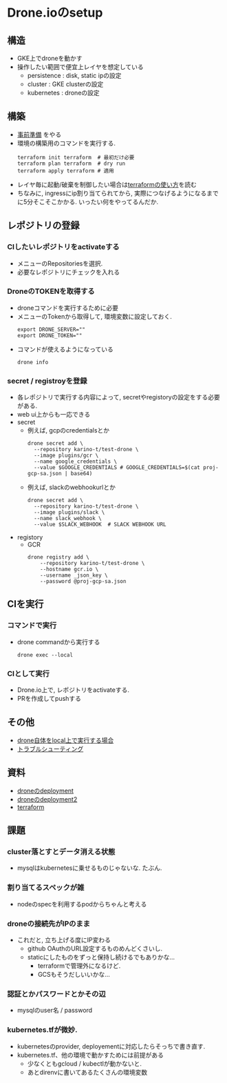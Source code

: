 # Drone.ioのsetup
## 構造
+ GKE上でdroneを動かす
+ 操作したい範囲で便宜上レイヤを想定している
  + persistence : disk, static ipの設定
  + cluster     : GKE clusterの設定
  + kubernetes  : droneの設定

## 構築
+ [事前準備](docs/init.md) をやる
+ 環境の構築用のコマンドを実行する.
  ```
  terraform init terraform  # 最初だけ必要
  terraform plan terraform  # dry run
  terraform apply terraform # 適用
  ```
+ レイヤ毎に起動/破棄を制御したい場合は[terraformの使い方](docs/terraform.md)を読む
+ ちなみに, ingressにip割り当てられてから, 実際につなげるようになるまでに5分そこそこかかる. いったい何をやってるんだか.


## レポジトリの登録
### CIしたいレポジトリをactivateする
+ メニューのRepositoriesを選択.
+ 必要なレポジトリにチェックを入れる

### DroneのTOKENを取得する
+ droneコマンドを実行するために必要
+ メニューのTokenから取得して, 環境変数に設定しておく.
  ```
  export DRONE_SERVER=""
  export DRONE_TOKEN=""
  ```
+ コマンドが使えるようになっている
  ```
  drone info
  ```

### secret / registroyを登録
+ 各レポジトリで実行する内容によって, secretやregistoryの設定をする必要がある.
+ web ui上からも一応できる
+ secret
  + 例えば, gcpのcredentialsとか
    ```
    drone secret add \
      --repository karino-t/test-drone \
      --image plugins/gcr \
      --name google_credentials \
      --value $GOOGLE_CREDENTIALS # GOOGLE_CREDENTIALS=$(cat proj-gcp-sa.json | base64)
    ```
  + 例えば, slackのwebhookurlとか
    ```
    drone secret add \
      --repository karino-t/test-drone \
      --image plugins/slack \
      --name slack_webhook \
      --value $SLACK_WEBHOOK  # SLACK WEBHOOK URL
    ```
+ registory
  + GCR
    ```
    drone registry add \
        --repository karino-t/test-drone \
        --hostname gcr.io \
        --username _json_key \
        --password @proj-gcp-sa.json
    ```

## CIを実行
### コマンドで実行
+ drone commandから実行する
  ```
  drone exec --local
  ```

### CIとして実行
+ Drone.io上で, レポジトリをactivateする.
+ PRを作成してpushする

## その他
+ [drone自体をlocal上で実行する場合](docs/local.md)
+ [トラブルシューティング](docs/trouble.md)

## 資料
+ [droneのdeployment](https://github.com/vallard/drone-kubernetes/blob/master/drone-server.yaml)
+ [droneのdeployment2](https://github.com/appleboy/drone-on-kubernetes/blob/master/gke/drone-server-deployment.yaml)
+ [terraform](https://www.terraform.io/docs/providers/google/r/container_cluster.html)

## 課題
### cluster落とすとデータ消える状態
+ mysqlはkubernetesに乗せるものじゃないな. たぶん.

### 割り当てるスペックが雑
+ nodeのspecを利用するpodからちゃんと考える

### droneの接続先がIPのまま
+ これだと, 立ち上げる度にIP変わる
  + github OAuthのURL設定するものめんどくさいし.
  + staticにしたものをずっと保持し続けるでもありかな...
    + terraformで管理外になるけど.
    + GCSもそうだしいいかな...

### 認証とかパスワードとかその辺
+ mysqlのuser名 / password

### kubernetes.tfが微妙.
+ kubernetesのprovider, deployementに対応したらそっちで書き直す.
+ kubernetes.tf、他の環境で動かすためには前提がある
  + 少なくともgcloud / kubectlが動かないと.
  + あとdirenvに書いてあるたくさんの環境変数
